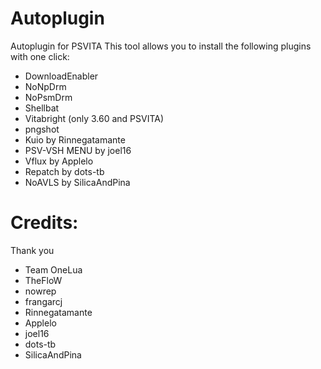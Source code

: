 # Autoplugin
Autoplugin for PSVITA
This tool allows you to install the following plugins with one click:
- DownloadEnabler
- NoNpDrm
- NoPsmDrm
- Shellbat
- Vitabright (only 3.60 and PSVITA)
- pngshot
- Kuio by Rinnegatamante
- PSV-VSH MENU by joel16
- Vflux by Applelo
- Repatch by dots-tb
- NoAVLS by SilicaAndPina
# Credits:
 Thank you
- Team OneLua
- TheFloW
- nowrep
- frangarcj
- Rinnegatamante
- Applelo
- joel16
- dots-tb
- SilicaAndPina

